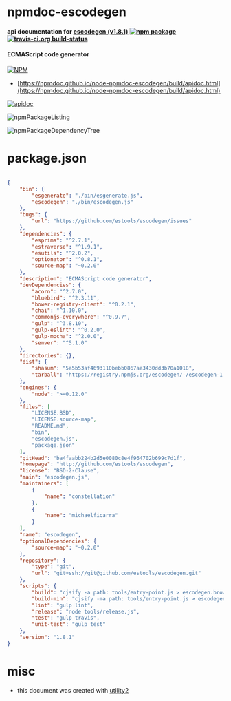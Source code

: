 # npmdoc-escodegen

#### api documentation for  [escodegen (v1.8.1)](http://github.com/estools/escodegen)  [![npm package](https://img.shields.io/npm/v/npmdoc-escodegen.svg?style=flat-square)](https://www.npmjs.org/package/npmdoc-escodegen) [![travis-ci.org build-status](https://api.travis-ci.org/npmdoc/node-npmdoc-escodegen.svg)](https://travis-ci.org/npmdoc/node-npmdoc-escodegen)

#### ECMAScript code generator

[![NPM](https://nodei.co/npm/escodegen.png?downloads=true&downloadRank=true&stars=true)](https://www.npmjs.com/package/escodegen)

- [https://npmdoc.github.io/node-npmdoc-escodegen/build/apidoc.html](https://npmdoc.github.io/node-npmdoc-escodegen/build/apidoc.html)

[![apidoc](https://npmdoc.github.io/node-npmdoc-escodegen/build/screenCapture.buildCi.browser.%252Ftmp%252Fbuild%252Fapidoc.html.png)](https://npmdoc.github.io/node-npmdoc-escodegen/build/apidoc.html)

![npmPackageListing](https://npmdoc.github.io/node-npmdoc-escodegen/build/screenCapture.npmPackageListing.svg)

![npmPackageDependencyTree](https://npmdoc.github.io/node-npmdoc-escodegen/build/screenCapture.npmPackageDependencyTree.svg)



# package.json

```json

{
    "bin": {
        "esgenerate": "./bin/esgenerate.js",
        "escodegen": "./bin/escodegen.js"
    },
    "bugs": {
        "url": "https://github.com/estools/escodegen/issues"
    },
    "dependencies": {
        "esprima": "^2.7.1",
        "estraverse": "^1.9.1",
        "esutils": "^2.0.2",
        "optionator": "^0.8.1",
        "source-map": "~0.2.0"
    },
    "description": "ECMAScript code generator",
    "devDependencies": {
        "acorn": "^2.7.0",
        "bluebird": "^2.3.11",
        "bower-registry-client": "^0.2.1",
        "chai": "^1.10.0",
        "commonjs-everywhere": "^0.9.7",
        "gulp": "^3.8.10",
        "gulp-eslint": "^0.2.0",
        "gulp-mocha": "^2.0.0",
        "semver": "^5.1.0"
    },
    "directories": {},
    "dist": {
        "shasum": "5a5b53af4693110bebb0867aa3430dd3b70a1018",
        "tarball": "https://registry.npmjs.org/escodegen/-/escodegen-1.8.1.tgz"
    },
    "engines": {
        "node": ">=0.12.0"
    },
    "files": [
        "LICENSE.BSD",
        "LICENSE.source-map",
        "README.md",
        "bin",
        "escodegen.js",
        "package.json"
    ],
    "gitHead": "ba4faabb224b2d5e0080c8e4f964702b699c7d1f",
    "homepage": "http://github.com/estools/escodegen",
    "license": "BSD-2-Clause",
    "main": "escodegen.js",
    "maintainers": [
        {
            "name": "constellation"
        },
        {
            "name": "michaelficarra"
        }
    ],
    "name": "escodegen",
    "optionalDependencies": {
        "source-map": "~0.2.0"
    },
    "repository": {
        "type": "git",
        "url": "git+ssh://git@github.com/estools/escodegen.git"
    },
    "scripts": {
        "build": "cjsify -a path: tools/entry-point.js > escodegen.browser.js",
        "build-min": "cjsify -ma path: tools/entry-point.js > escodegen.browser.min.js",
        "lint": "gulp lint",
        "release": "node tools/release.js",
        "test": "gulp travis",
        "unit-test": "gulp test"
    },
    "version": "1.8.1"
}
```



# misc
- this document was created with [utility2](https://github.com/kaizhu256/node-utility2)
